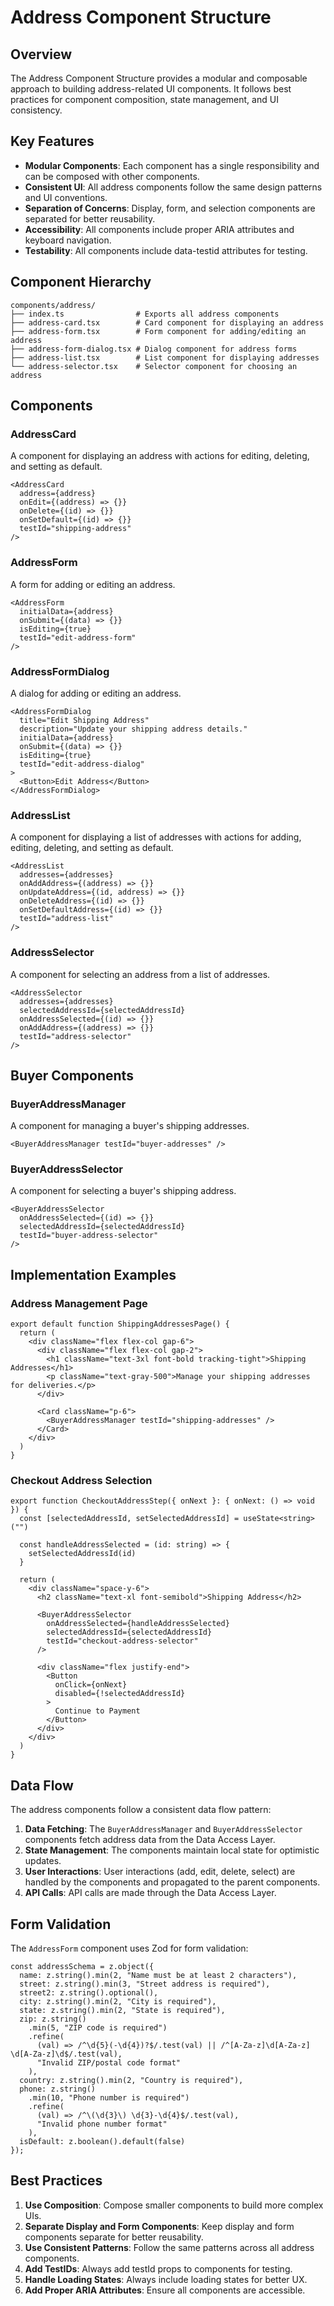 # Address Component Structure

## Overview

The Address Component Structure provides a modular and composable approach to building address-related UI components. It follows best practices for component composition, state management, and UI consistency.

## Key Features

- **Modular Components**: Each component has a single responsibility and can be composed with other components.
- **Consistent UI**: All address components follow the same design patterns and UI conventions.
- **Separation of Concerns**: Display, form, and selection components are separated for better reusability.
- **Accessibility**: All components include proper ARIA attributes and keyboard navigation.
- **Testability**: All components include data-testid attributes for testing.

## Component Hierarchy

```
components/address/
├── index.ts                # Exports all address components
├── address-card.tsx        # Card component for displaying an address
├── address-form.tsx        # Form component for adding/editing an address
├── address-form-dialog.tsx # Dialog component for address forms
├── address-list.tsx        # List component for displaying addresses
└── address-selector.tsx    # Selector component for choosing an address
```

## Components

### AddressCard

A component for displaying an address with actions for editing, deleting, and setting as default.

```tsx
<AddressCard
  address={address}
  onEdit={(address) => {}}
  onDelete={(id) => {}}
  onSetDefault={(id) => {}}
  testId="shipping-address"
/>
```

### AddressForm

A form for adding or editing an address.

```tsx
<AddressForm
  initialData={address}
  onSubmit={(data) => {}}
  isEditing={true}
  testId="edit-address-form"
/>
```

### AddressFormDialog

A dialog for adding or editing an address.

```tsx
<AddressFormDialog
  title="Edit Shipping Address"
  description="Update your shipping address details."
  initialData={address}
  onSubmit={(data) => {}}
  isEditing={true}
  testId="edit-address-dialog"
>
  <Button>Edit Address</Button>
</AddressFormDialog>
```

### AddressList

A component for displaying a list of addresses with actions for adding, editing, deleting, and setting as default.

```tsx
<AddressList
  addresses={addresses}
  onAddAddress={(address) => {}}
  onUpdateAddress={(id, address) => {}}
  onDeleteAddress={(id) => {}}
  onSetDefaultAddress={(id) => {}}
  testId="address-list"
/>
```

### AddressSelector

A component for selecting an address from a list of addresses.

```tsx
<AddressSelector
  addresses={addresses}
  selectedAddressId={selectedAddressId}
  onAddressSelected={(id) => {}}
  onAddAddress={(address) => {}}
  testId="address-selector"
/>
```

## Buyer Components

### BuyerAddressManager

A component for managing a buyer's shipping addresses.

```tsx
<BuyerAddressManager testId="buyer-addresses" />
```

### BuyerAddressSelector

A component for selecting a buyer's shipping address.

```tsx
<BuyerAddressSelector
  onAddressSelected={(id) => {}}
  selectedAddressId={selectedAddressId}
  testId="buyer-address-selector"
/>
```

## Implementation Examples

### Address Management Page

```tsx
export default function ShippingAddressesPage() {
  return (
    <div className="flex flex-col gap-6">
      <div className="flex flex-col gap-2">
        <h1 className="text-3xl font-bold tracking-tight">Shipping Addresses</h1>
        <p className="text-gray-500">Manage your shipping addresses for deliveries.</p>
      </div>

      <Card className="p-6">
        <BuyerAddressManager testId="shipping-addresses" />
      </Card>
    </div>
  )
}
```

### Checkout Address Selection

```tsx
export function CheckoutAddressStep({ onNext }: { onNext: () => void }) {
  const [selectedAddressId, setSelectedAddressId] = useState<string>("")
  
  const handleAddressSelected = (id: string) => {
    setSelectedAddressId(id)
  }
  
  return (
    <div className="space-y-6">
      <h2 className="text-xl font-semibold">Shipping Address</h2>
      
      <BuyerAddressSelector
        onAddressSelected={handleAddressSelected}
        selectedAddressId={selectedAddressId}
        testId="checkout-address-selector"
      />
      
      <div className="flex justify-end">
        <Button
          onClick={onNext}
          disabled={!selectedAddressId}
        >
          Continue to Payment
        </Button>
      </div>
    </div>
  )
}
```

## Data Flow

The address components follow a consistent data flow pattern:

1. **Data Fetching**: The `BuyerAddressManager` and `BuyerAddressSelector` components fetch address data from the Data Access Layer.
2. **State Management**: The components maintain local state for optimistic updates.
3. **User Interactions**: User interactions (add, edit, delete, select) are handled by the components and propagated to the parent components.
4. **API Calls**: API calls are made through the Data Access Layer.

## Form Validation

The `AddressForm` component uses Zod for form validation:

```tsx
const addressSchema = z.object({
  name: z.string().min(2, "Name must be at least 2 characters"),
  street: z.string().min(3, "Street address is required"),
  street2: z.string().optional(),
  city: z.string().min(2, "City is required"),
  state: z.string().min(2, "State is required"),
  zip: z.string()
    .min(5, "ZIP code is required")
    .refine(
      (val) => /^\d{5}(-\d{4})?$/.test(val) || /^[A-Za-z]\d[A-Za-z] \d[A-Za-z]\d$/.test(val),
      "Invalid ZIP/postal code format"
    ),
  country: z.string().min(2, "Country is required"),
  phone: z.string()
    .min(10, "Phone number is required")
    .refine(
      (val) => /^\(\d{3}\) \d{3}-\d{4}$/.test(val),
      "Invalid phone number format"
    ),
  isDefault: z.boolean().default(false)
});
```

## Best Practices

1. **Use Composition**: Compose smaller components to build more complex UIs.
2. **Separate Display and Form Components**: Keep display and form components separate for better reusability.
3. **Use Consistent Patterns**: Follow the same patterns across all address components.
4. **Add TestIDs**: Always add testId props to components for testing.
5. **Handle Loading States**: Always include loading states for better UX.
6. **Add Proper ARIA Attributes**: Ensure all components are accessible.
